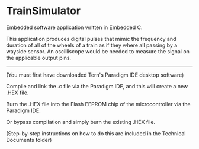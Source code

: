 # TrainSimulator

Embedded software application written in Embedded C.

This application produces digital pulses that mimic the frequency and duration
of all of the wheels of a train as if they where all passing by a wayside sensor.
An oscilliscope would be needed to measure the signal on the applicable output pins.

-------

(You must first have downloaded Tern's Paradigm IDE desktop software)

Compile and link the .c file via the Paradigm IDE, and this will create a new .HEX file.

Burn the .HEX file into the Flash EEPROM chip of the microcontroller via the Paradigm IDE.

Or bypass compilation and simply burn the existing .HEX file.

(Step-by-step instructions on how to do this are included in the Technical Documents folder)